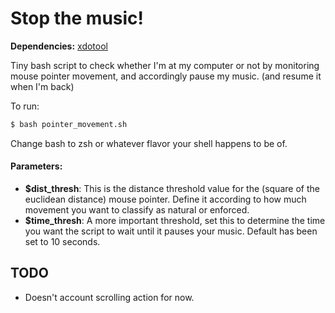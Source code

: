Stop the music!
===============

**Dependencies:** [xdotool](https://github.com/jordansissel/xdotool)

Tiny bash script to check whether I'm at my computer or not by monitoring mouse pointer movement, and accordingly pause my music. (and resume it when I'm back)

To run:
```sh
$ bash pointer_movement.sh
```

Change bash to zsh or whatever flavor your shell happens to be of.

#### Parameters:
- **$dist_thresh**: This is the distance threshold value for the (square of the euclidean distance) mouse pointer. Define it according to how much movement you want to classify as natural or enforced.
- **$time_thresh**: A more important threshold, set this to determine the time you want the script to wait until it pauses your music. Default has been set to 10 seconds.

## TODO
- Doesn't account scrolling action for now.
